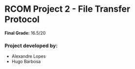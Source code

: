 # RCOM Project 2 - File Transfer Protocol

**Final Grade:** 16.5/20

### Project developed by: 
- Alexandre Lopes
- Hugo Barbosa
